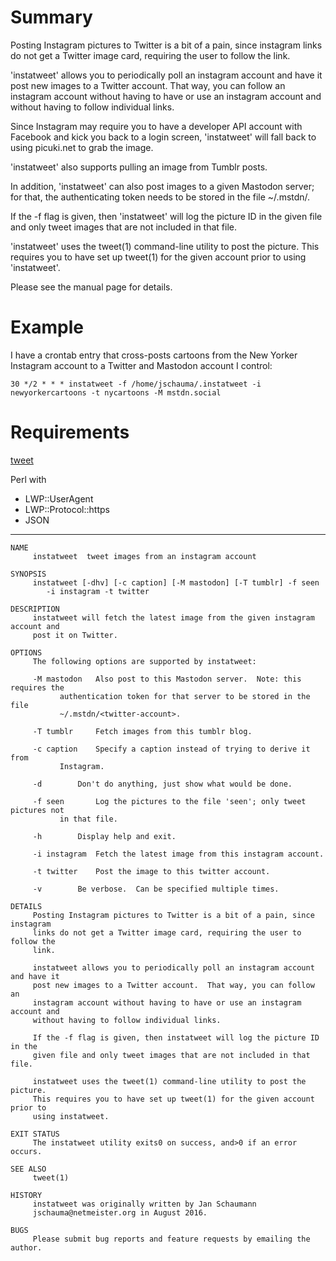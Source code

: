 Summary
=======
Posting Instagram pictures to Twitter is a bit of a
pain, since instagram links do not get a Twitter image
card, requiring the user to follow the link.

'instatweet' allows you to periodically poll an
instagram account and have it post new images to a
Twitter account.  That way, you can follow an
instagram account without having to have or use an
instagram account and without having to follow
individual links.

Since Instagram may require you to have a developer
API account with Facebook and kick you back to a login
screen, 'instatweet' will fall back to using
picuki.net to grab the image.

'instatweet' also supports pulling an image from
Tumblr posts.

In addition, 'instatweet' can also post images to a
given Mastodon server; for that, the authenticating
token needs to be stored in the file
~/.mstdn/<twitter-user>.

If the -f flag is given, then 'instatweet' will log
the picture ID in the given file and only tweet images
that are not included in that file.

'instatweet' uses the tweet(1) command-line utility to
post the picture.  This requires you to have set up
tweet(1) for the given account prior to using
'instatweet'.

Please see the manual page for details.

Example
=======
I have a crontab entry that cross-posts cartoons from
the New Yorker Instagram account to a Twitter and
Mastodon account I control:

```
30 */2 * * * instatweet -f /home/jschauma/.instatweet -i newyorkercartoons -t nycartoons -M mstdn.social
```

Requirements
============
[tweet](https://github.com/jschauma/tweet)

Perl with
* LWP::UserAgent
* LWP::Protocol::https
* JSON

---

```
NAME
     instatweet	 tweet images from an instagram account

SYNOPSIS
     instatweet [-dhv] [-c caption] [-M mastodon] [-T tumblr] -f seen
		-i instagram -t twitter

DESCRIPTION
     instatweet will fetch the latest image from the given instagram account and
     post it on Twitter.

OPTIONS
     The following options are supported by instatweet:

     -M mastodon   Also post to this Mastodon server.  Note: this requires the
		   authentication token for that server to be stored in the file
		   ~/.mstdn/<twitter-account>.

     -T tumblr	   Fetch images from this tumblr blog.

     -c caption	   Specify a caption instead of trying to derive it from
		   Instagram.

     -d		   Don't do anything, just show what would be done.

     -f seen	   Log the pictures to the file 'seen'; only tweet pictures not
		   in that file.

     -h		   Display help and exit.

     -i instagram  Fetch the latest image from this instagram account.

     -t twitter	   Post the image to this twitter account.

     -v		   Be verbose.	Can be specified multiple times.

DETAILS
     Posting Instagram pictures to Twitter is a bit of a pain, since instagram
     links do not get a Twitter image card, requiring the user to follow the
     link.

     instatweet allows you to periodically poll an instagram account and have it
     post new images to a Twitter account.  That way, you can follow an
     instagram account without having to have or use an instagram account and
     without having to follow individual links.

     If the -f flag is given, then instatweet will log the picture ID in the
     given file and only tweet images that are not included in that file.

     instatweet uses the tweet(1) command-line utility to post the picture.
     This requires you to have set up tweet(1) for the given account prior to
     using instatweet.

EXIT STATUS
     The instatweet utility exits0 on success, and>0 if an error occurs.

SEE ALSO
     tweet(1)

HISTORY
     instatweet was originally written by Jan Schaumann
     jschauma@netmeister.org in August 2016.

BUGS
     Please submit bug reports and feature requests by emailing the author.
```
